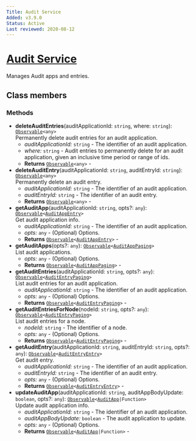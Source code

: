 ```yaml
---
Title: Audit Service
Added: v3.9.0
Status: Active
Last reviewed: 2020-08-12
---
```


# [Audit Service](../../../lib/content-services/src/lib/audit/audit.service.ts "Defined in audit.service.ts")

Manages Audit apps and entries.

## Class members

### Methods

*   **deleteAuditEntries**(auditApplicationId: `string`, where: `string`): [`Observable`](http://reactivex.io/documentation/observable.html)`<any>`<br/>
    Permanently delete audit entries for an audit application.
    *   *auditApplicationId:* `string`  - The identifier of an audit application.
    *   *where:* `string`  - Audit entries to permanently delete for an audit application, given an inclusive time period or range of ids.
    *   **Returns** [`Observable`](http://reactivex.io/documentation/observable.html)`<any>` -
*   **deleteAuditEntry**(auditApplicationId: `string`, auditEntryId: `string`): [`Observable`](http://reactivex.io/documentation/observable.html)`<any>`<br/>
    Permanently delete an audit entry.
    *   *auditApplicationId:* `string`  - The identifier of an audit application.
    *   *auditEntryId:* `string`  - The identifier of an audit entry.
    *   **Returns** [`Observable`](http://reactivex.io/documentation/observable.html)`<any>` -
*   **getAuditApp**(auditApplicationId: `string`, opts?: `any`): [`Observable`](http://reactivex.io/documentation/observable.html)`<`[`AuditAppEntry`](../../../lib/cli/node_modules/@alfresco/js-api/src/api/content-rest-api/model/auditAppEntry.ts)`>`<br/>
    Get audit application info.
    *   *auditApplicationId:* `string`  - The identifier of an audit application.
    *   *opts:* `any`  - (Optional) Options.
    *   **Returns** [`Observable`](http://reactivex.io/documentation/observable.html)`<`[`AuditAppEntry`](../../../lib/cli/node_modules/@alfresco/js-api/src/api/content-rest-api/model/auditAppEntry.ts)`>` -
*   **getAuditApps**(opts?: `any`): [`Observable`](http://reactivex.io/documentation/observable.html)`<`[`AuditAppPaging`](../../../lib/cli/node_modules/@alfresco/js-api/src/api/content-rest-api/model/auditAppPaging.ts)`>`<br/>
    List audit applications.
    *   *opts:* `any`  - (Optional) Options.
    *   **Returns** [`Observable`](http://reactivex.io/documentation/observable.html)`<`[`AuditAppPaging`](../../../lib/cli/node_modules/@alfresco/js-api/src/api/content-rest-api/model/auditAppPaging.ts)`>` -
*   **getAuditEntries**(auditApplicationId: `string`, opts?: `any`): [`Observable`](http://reactivex.io/documentation/observable.html)`<`[`AuditEntryPaging`](../../../lib/cli/node_modules/@alfresco/js-api/src/api/content-rest-api/model/auditEntryPaging.ts)`>`<br/>
    List audit entries for an audit application.
    *   *auditApplicationId:* `string`  - The identifier of an audit application.
    *   *opts:* `any`  - (Optional) Options.
    *   **Returns** [`Observable`](http://reactivex.io/documentation/observable.html)`<`[`AuditEntryPaging`](../../../lib/cli/node_modules/@alfresco/js-api/src/api/content-rest-api/model/auditEntryPaging.ts)`>` -
*   **getAuditEntriesForNode**(nodeId: `string`, opts?: `any`): [`Observable`](http://reactivex.io/documentation/observable.html)`<`[`AuditEntryPaging`](../../../lib/cli/node_modules/@alfresco/js-api/src/api/content-rest-api/model/auditEntryPaging.ts)`>`<br/>
    List audit entries for a node.
    *   *nodeId:* `string`  - The identifier of a node.
    *   *opts:* `any`  - (Optional) Options.
    *   **Returns** [`Observable`](http://reactivex.io/documentation/observable.html)`<`[`AuditEntryPaging`](../../../lib/cli/node_modules/@alfresco/js-api/src/api/content-rest-api/model/auditEntryPaging.ts)`>` -
*   **getAuditEntry**(auditApplicationId: `string`, auditEntryId: `string`, opts?: `any`): [`Observable`](http://reactivex.io/documentation/observable.html)`<`[`AuditEntryEntry`](../../../lib/cli/node_modules/@alfresco/js-api/src/api/content-rest-api/model/auditEntryEntry.ts)`>`<br/>
    Get audit entry.
    *   *auditApplicationId:* `string`  - The identifier of an audit application.
    *   *auditEntryId:* `string`  - The identifier of an audit entry.
    *   *opts:* `any`  - (Optional) Options.
    *   **Returns** [`Observable`](http://reactivex.io/documentation/observable.html)`<`[`AuditEntryEntry`](../../../lib/cli/node_modules/@alfresco/js-api/src/api/content-rest-api/model/auditEntryEntry.ts)`>` -
*   **updateAuditApp**(auditApplicationId: `string`, auditAppBodyUpdate: `boolean`, opts?: `any`): [`Observable`](http://reactivex.io/documentation/observable.html)`<`[`AuditApp`](../../../lib/cli/node_modules/@alfresco/js-api/src/api/content-rest-api/model/auditApp.ts)`|Function>`<br/>
    Update audit application info.
    *   *auditApplicationId:* `string`  - The identifier of an audit application.
    *   *auditAppBodyUpdate:* `boolean`  - The audit application to update.
    *   *opts:* `any`  - (Optional) Options.
    *   **Returns** [`Observable`](http://reactivex.io/documentation/observable.html)`<`[`AuditApp`](../../../lib/cli/node_modules/@alfresco/js-api/src/api/content-rest-api/model/auditApp.ts)`|Function>` -
